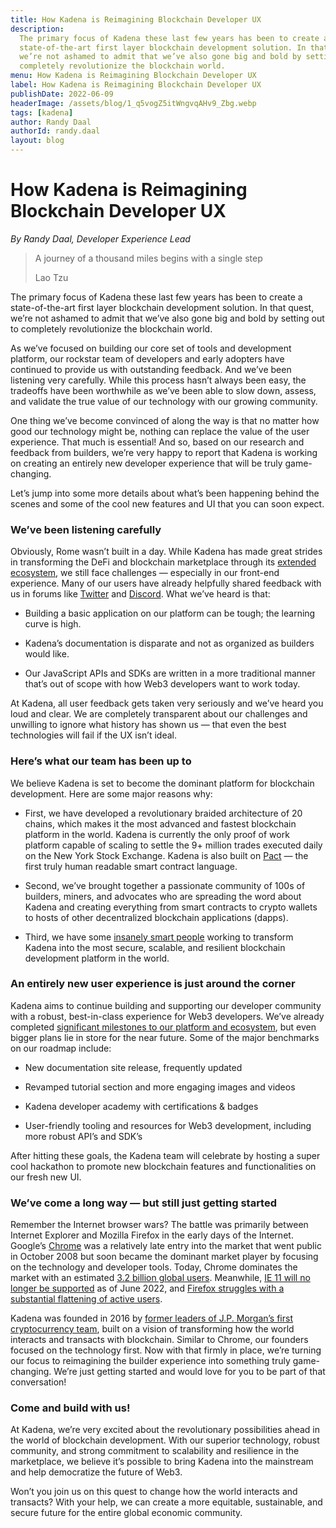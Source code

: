 ```yaml
---
title: How Kadena is Reimagining Blockchain Developer UX
description:
  The primary focus of Kadena these last few years has been to create a
  state-of-the-art first layer blockchain development solution. In that quest,
  we’re not ashamed to admit that we’ve also gone big and bold by setting out to
  completely revolutionize the blockchain world.
menu: How Kadena is Reimagining Blockchain Developer UX
label: How Kadena is Reimagining Blockchain Developer UX
publishDate: 2022-06-09
headerImage: /assets/blog/1_q5vogZ5itWngvqAHv9_Zbg.webp
tags: [kadena]
author: Randy Daal
authorId: randy.daal
layout: blog
---
```


# How Kadena is Reimagining Blockchain Developer UX

_By Randy Daal, Developer Experience Lead_

> A journey of a thousand miles begins with a single step
>
> Lao Tzu

The primary focus of Kadena these last few years has been to create a
state-of-the-art first layer blockchain development solution. In that quest,
we’re not ashamed to admit that we’ve also gone big and bold by setting out to
completely revolutionize the blockchain world.

As we’ve focused on building our core set of tools and development platform, our
rockstar team of developers and early adopters have continued to provide us with
outstanding feedback. And we’ve been listening very carefully. While this
process hasn’t always been easy, the tradeoffs have been worthwhile as we’ve
been able to slow down, assess, and validate the true value of our technology
with our growing community.

One thing we’ve become convinced of along the way is that no matter how good our
technology might be, nothing can replace the value of the user experience. That
much is essential! And so, based on our research and feedback from builders,
we’re very happy to report that Kadena is working on creating an entirely new
developer experience that will be truly game-changing.

Let’s jump into some more details about what’s been happening behind the scenes
and some of the cool new features and UI that you can soon expect.

### We’ve been listening carefully

Obviously, Rome wasn’t built in a day. While Kadena has made great strides in
transforming the DeFi and blockchain marketplace through its
[extended ecosystem](https://kadena.io/ecosystem/), we still face challenges —
especially in our front-end experience. Many of our users have already helpfully
shared feedback with us in forums like [Twitter](https://twitter.com/kadena_io)
and [Discord](https://discord.com/invite/bsUcWmX). What we’ve heard is that:

- Building a basic application on our platform can be tough; the learning curve
  is high.

- Kadena’s documentation is disparate and not as organized as builders would
  like.

- Our JavaScript APIs and SDKs are written in a more traditional manner that’s
  out of scope with how Web3 developers want to work today.

At Kadena, all user feedback gets taken very seriously and we’ve heard you loud
and clear. We are completely transparent about our challenges and unwilling to
ignore what history has shown us — that even the best technologies will fail if
the UX isn’t ideal.

### Here’s what our team has been up to

We believe Kadena is set to become the dominant platform for blockchain
development. Here are some major reasons why:

- First, we have developed a revolutionary braided architecture of 20 chains,
  which makes it the most advanced and fastest blockchain platform in the world.
  Kadena is currently the only proof of work platform capable of scaling to
  settle the 9+ million trades executed daily on the New York Stock Exchange.
  Kadena is also built on [Pact](/pact/beginner) — the first truly human
  readable smart contract language.

- Second, we’ve brought together a passionate community of 100s of builders,
  miners, and advocates who are spreading the word about Kadena and creating
  everything from smart contracts to crypto wallets to hosts of other
  decentralized blockchain applications (dapps).

- Third, we have some [insanely smart people](https://kadena.io/about/#team)
  working to transform Kadena into the most secure, scalable, and resilient
  blockchain development platform in the world.

### An entirely new user experience is just around the corner

Kadena aims to continue building and supporting our developer community with a
robust, best-in-class experience for Web3 developers. We’ve already completed
[significant milestones to our platform and ecosystem](https://kadena.io/roadmap/),
but even bigger plans lie in store for the near future. Some of the major
benchmarks on our roadmap include:

- New documentation site release, frequently updated

- Revamped tutorial section and more engaging images and videos

- Kadena developer academy with certifications & badges

- User-friendly tooling and resources for Web3 development, including more
  robust API’s and SDK’s

After hitting these goals, the Kadena team will celebrate by hosting a super
cool hackathon to promote new blockchain features and functionalities on our
fresh new UI.

### We’ve come a long way — but still just getting started

Remember the Internet browser wars? The battle was primarily between Internet
Explorer and Mozilla Firefox in the early days of the Internet. Google’s
[Chrome](https://www.google.com/chrome/downloads/) was a relatively late entry
into the market that went public in October 2008 but soon became the dominant
market player by focusing on the technology and developer tools. Today, Chrome
dominates the market with an estimated
[3.2 billion global users](https://www.statista.com/statistics/543218/worldwide-internet-users-by-browser/#:~:text=In%202021%2C%20there%20were%20an,users%20for%20Chrome%20and%20Safari.).
Meanwhile,
[IE 11 will no longer be supported](https://docs.microsoft.com/en-us/lifecycle/announcements/internet-explorer-11-end-of-support)
as of June 2022, and
[Firefox struggles with a substantial flattening of active users](https://www.wired.com/story/firefox-mozilla-2022/#:~:text=Mozilla's%20own%20statistics%20show%20a,substantial%20flattening%2C%E2%80%9D%20Deckelmann%20adds.).

Kadena was founded in 2016 by
[former leaders of J.P. Morgan’s first cryptocurrency team](https://kadena.io/about/),
built on a vision of transforming how the world interacts and transacts with
blockchain. Similar to Chrome, our founders focused on the technology first. Now
with that firmly in place, we’re turning our focus to reimagining the builder
experience into something truly game-changing. We’re just getting started and
would love for you to be part of that conversation!

### Come and build with us!

At Kadena, we’re very excited about the revolutionary possibilities ahead in the
world of blockchain development. With our superior technology, robust community,
and strong commitment to scalability and resilience in the marketplace, we
believe it’s possible to bring Kadena into the mainstream and help democratize
the future of Web3.

Won’t you join us on this quest to change how the world interacts and transacts?
With your help, we can create a more equitable, sustainable, and secure future
for the entire global economic community.

